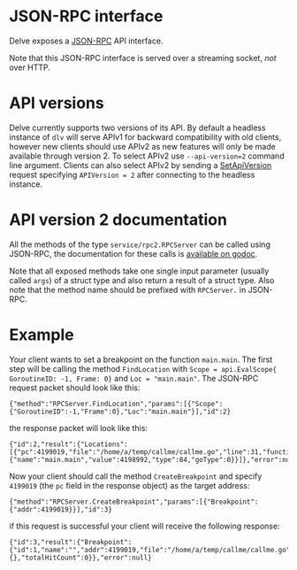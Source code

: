 # JSON-RPC interface

Delve exposes a [JSON-RPC](https://www.jsonrpc.org/specification_v1) API interface. 

Note that this JSON-RPC interface is served over a streaming socket, *not* over HTTP.

# API versions

Delve currently supports two versions of its API. By default a headless instance of `dlv` will serve APIv1 for backward compatibility with old clients, however new clients should use APIv2 as new features will only be made available through version 2. To select APIv2 use `--api-version=2` command line argument. 
Clients can also select APIv2 by sending a [SetApiVersion](https://godoc.org/github.com/go-delve/delve/service/rpccommon#RPCServer.SetApiVersion) request specifying `APIVersion = 2` after connecting to the headless instance.

# API version 2 documentation

All the methods of the type `service/rpc2.RPCServer` can be called using JSON-RPC, the documentation for these calls is [available on godoc](https://godoc.org/github.com/go-delve/delve/service/rpc2#RPCServer). 

Note that all exposed methods take one single input parameter (usually called `args`) of a struct type and also return a result of a struct type. Also note that the method name should be prefixed with `RPCServer.` in JSON-RPC.

# Example

Your client wants to set a breakpoint on the function `main.main`.
The first step will be calling the method `FindLocation` with `Scope = api.EvalScope{ GoroutineID: -1, Frame: 0}` and `Loc = "main.main"`. The JSON-RPC request packet should look like this:

```
{"method":"RPCServer.FindLocation","params":[{"Scope":{"GoroutineID":-1,"Frame":0},"Loc":"main.main"}],"id":2}
```

the response packet will look like this:

```
{"id":2,"result":{"Locations":[{"pc":4199019,"file":"/home/a/temp/callme/callme.go","line":31,"function":{"name":"main.main","value":4198992,"type":84,"goType":0}}]},"error":null}
```

Now your client should call the method `CreateBreakpoint` and specify `4199019` (the `pc` field in the response object) as the target address:

```
{"method":"RPCServer.CreateBreakpoint","params":[{"Breakpoint":{"addr":4199019}}],"id":3}
```

if this request is successful your client will receive the following response:

```
{"id":3,"result":{"Breakpoint":{"id":1,"name":"","addr":4199019,"file":"/home/a/temp/callme/callme.go","line":31,"functionName":"main.main","Cond":"","continue":false,"goroutine":false,"stacktrace":0,"LoadArgs":null,"LoadLocals":null,"hitCount":{},"totalHitCount":0}},"error":null}
```
